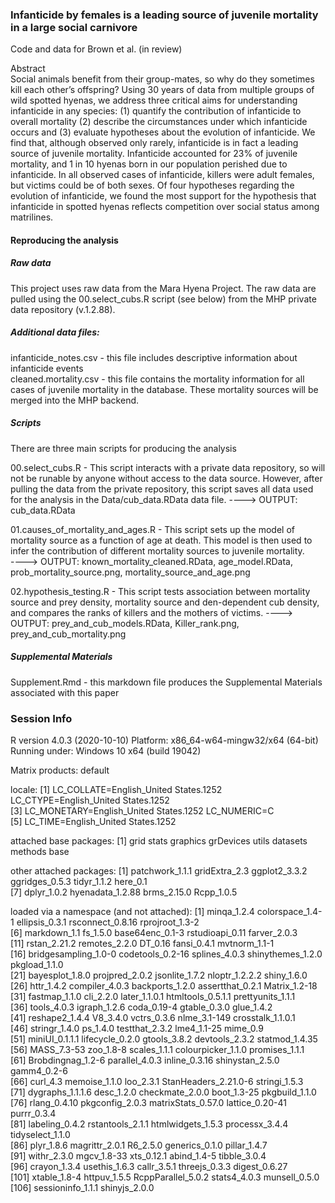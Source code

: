 ### Infanticide by females is a leading source of juvenile mortality in a large social carnivore
Code and data for Brown et al. (in review)  
  
Abstract  
Social animals benefit from their group-mates, so why do they sometimes kill each other’s offspring? Using 30 years of data from multiple groups of wild spotted hyenas, we address three critical aims for understanding infanticide in any species: (1) quantify the contribution of infanticide to overall mortality (2) describe the circumstances under which infanticide occurs and (3) evaluate hypotheses about the evolution of infanticide. We find that, although observed only rarely, infanticide is in fact a leading source of juvenile mortality. Infanticide accounted for 23% of juvenile mortality, and 1 in 10 hyenas born in our population perished due to infanticide. In all observed cases of infanticide, killers were adult females, but victims could be of both sexes. Of four hypotheses regarding the evolution of infanticide, we found the most support for the hypothesis that infanticide in spotted hyenas reflects competition over social status among matrilines.  


#### Reproducing the analysis

##### Raw data
This project uses raw data from the Mara Hyena Project. The raw data are pulled using the
00.select_cubs.R script (see below) from the MHP private data repository (v.1.2.88). 

##### Additional data files: 
infanticide_notes.csv - this file includes descriptive information about infanticide events  
cleaned.mortality.csv - this file contains the mortality information for all cases of juvenile mortality in the database. These mortality sources will be merged into the MHP backend. 

##### Scripts
There are three main scripts for producing the analysis  

00.select_cubs.R - This script interacts with a private data repository, so will
not be runable by anyone without access to the data source. However, after pulling
the data from the private repository, this script saves all data used for the analysis
in the Data/cub_data.RData data file. 
----> OUTPUT: cub_data.RData
  
01.causes_of_mortality_and_ages.R - This script sets up the model  of mortality source
as a function of age at death. This model is then used to infer the contribution
of different mortality sources to juvenile mortality.  
----> OUTPUT: known_mortality_cleaned.RData, age_model.RData, prob_mortality_source.png, mortality_source_and_age.png

02.hypothesis_testing.R - This script tests association between mortality source and prey 
density, mortality source and den-dependent cub density, and compares the ranks of killers 
and the mothers of victims. 
----> OUTPUT: prey_and_cub_models.RData, Killer_rank.png, prey_and_cub_mortality.png

##### Supplemental Materials
Supplement.Rmd - this markdown file produces the Supplemental Materials associated with this paper

### Session Info

R version 4.0.3 (2020-10-10)
Platform: x86_64-w64-mingw32/x64 (64-bit)
Running under: Windows 10 x64 (build 19042)

Matrix products: default

locale:
[1] LC_COLLATE=English_United States.1252  LC_CTYPE=English_United States.1252   
[3] LC_MONETARY=English_United States.1252 LC_NUMERIC=C                          
[5] LC_TIME=English_United States.1252    

attached base packages:
[1] grid      stats     graphics  grDevices utils     datasets  methods   base     

other attached packages:
 [1] patchwork_1.1.1  gridExtra_2.3    ggplot2_3.3.2    ggridges_0.5.3   tidyr_1.1.2      here_0.1        
 [7] dplyr_1.0.2      hyenadata_1.2.88 brms_2.15.0      Rcpp_1.0.5      

loaded via a namespace (and not attached):
  [1] minqa_1.2.4          colorspace_1.4-1     ellipsis_0.3.1       rsconnect_0.8.16     rprojroot_1.3-2     
  [6] markdown_1.1         fs_1.5.0             base64enc_0.1-3      rstudioapi_0.11      farver_2.0.3        
 [11] rstan_2.21.2         remotes_2.2.0        DT_0.16              fansi_0.4.1          mvtnorm_1.1-1       
 [16] bridgesampling_1.0-0 codetools_0.2-16     splines_4.0.3        shinythemes_1.2.0    pkgload_1.1.0       
 [21] bayesplot_1.8.0      projpred_2.0.2       jsonlite_1.7.2       nloptr_1.2.2.2       shiny_1.6.0         
 [26] httr_1.4.2           compiler_4.0.3       backports_1.2.0      assertthat_0.2.1     Matrix_1.2-18       
 [31] fastmap_1.1.0        cli_2.2.0            later_1.1.0.1        htmltools_0.5.1.1    prettyunits_1.1.1   
 [36] tools_4.0.3          igraph_1.2.6         coda_0.19-4          gtable_0.3.0         glue_1.4.2          
 [41] reshape2_1.4.4       V8_3.4.0             vctrs_0.3.6          nlme_3.1-149         crosstalk_1.1.0.1   
 [46] stringr_1.4.0        ps_1.4.0             testthat_2.3.2       lme4_1.1-25          mime_0.9            
 [51] miniUI_0.1.1.1       lifecycle_0.2.0      gtools_3.8.2         devtools_2.3.2       statmod_1.4.35      
 [56] MASS_7.3-53          zoo_1.8-8            scales_1.1.1         colourpicker_1.1.0   promises_1.1.1      
 [61] Brobdingnag_1.2-6    parallel_4.0.3       inline_0.3.16        shinystan_2.5.0      gamm4_0.2-6         
 [66] curl_4.3             memoise_1.1.0        loo_2.3.1            StanHeaders_2.21.0-6 stringi_1.5.3       
 [71] dygraphs_1.1.1.6     desc_1.2.0           checkmate_2.0.0      boot_1.3-25          pkgbuild_1.1.0      
 [76] rlang_0.4.10         pkgconfig_2.0.3      matrixStats_0.57.0   lattice_0.20-41      purrr_0.3.4         
 [81] labeling_0.4.2       rstantools_2.1.1     htmlwidgets_1.5.3    processx_3.4.4       tidyselect_1.1.0    
 [86] plyr_1.8.6           magrittr_2.0.1       R6_2.5.0             generics_0.1.0       pillar_1.4.7        
 [91] withr_2.3.0          mgcv_1.8-33          xts_0.12.1           abind_1.4-5          tibble_3.0.4        
 [96] crayon_1.3.4         usethis_1.6.3        callr_3.5.1          threejs_0.3.3        digest_0.6.27       
[101] xtable_1.8-4         httpuv_1.5.5         RcppParallel_5.0.2   stats4_4.0.3         munsell_0.5.0       
[106] sessioninfo_1.1.1    shinyjs_2.0.0       
